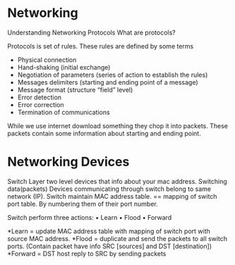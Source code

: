 # Networking

Understanding Networking Protocols
What are protocols?

Protocols is set of rules.
These rules are defined by some terms 

-	Physical connection 
-	Hand-shaking (initial exchange)
-	Negotiation of parameters (series of action to establish the rules)
-	Messages delimiters (starting and ending point of a message)
-	Message format (structure “field” level)
-	Error detection
-	Error correction 
-	Termination of communications

While we use internet download something they chop it into packets. These packets contain some information about starting and ending point.


# Networking Devices 

Switch 
Layer two level devices that info about your mac address.
Switching data(packets)
Devices communicating through switch belong to same network (IP).
Switch maintain MAC address table. == mapping of switch port table.
   By numbering them of their port number.
   
  Switch perform three actions:
•	Learn
•	Flood 
•	Forward

*Learn = update MAC address table with mapping of switch port with source MAC address.
*Flood = duplicate and send the packets to all switch ports.
(Contain packet have info SRC [sources] and DST [destination])
*Forward = DST host reply to SRC by sending packets    

